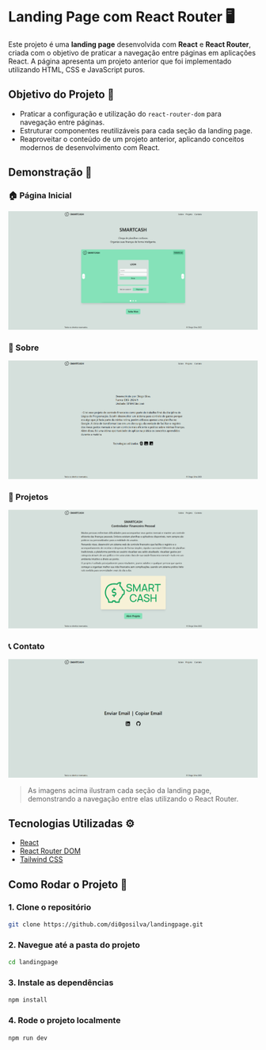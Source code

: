 # Landing Page com React Router 🖥️

Este projeto é uma **landing page** desenvolvida com **React** e **React Router**, criada com o objetivo de praticar a navegação entre páginas em aplicações React. A página apresenta um projeto anterior que foi implementado utilizando HTML, CSS e JavaScript puros.

## Objetivo do Projeto 🎯

- Praticar a configuração e utilização do `react-router-dom` para navegação entre páginas.
- Estruturar componentes reutilizáveis para cada seção da landing page.
- Reaproveitar o conteúdo de um projeto anterior, aplicando conceitos modernos de desenvolvimento com React.

## Demonstração 📸

### 🏠 Página Inicial
![Página Inicial](./assets/home.png)

### 👤 Sobre
![Seção Sobre](./assets/sobre.png)

### 📁 Projetos
![Seção Projetos](./assets/projetos.png)

### 📞 Contato
![Seção Contato](./assets/contato.png)

> As imagens acima ilustram cada seção da landing page, demonstrando a navegação entre elas utilizando o React Router.

## Tecnologias Utilizadas ⚙️

- [React](https://reactjs.org/)
- [React Router DOM](https://reactrouter.com/)
- [Tailwind CSS](https://tailwindcss.com/docs/installation/using-vite)

## Como Rodar o Projeto 🔧

### 1. Clone o repositório
```bash
git clone https://github.com/di0gosilva/landingpage.git
```

### 2. Navegue até a pasta do projeto
```bash
cd landingpage
```

### 3. Instale as dependências
```bash
npm install
```

### 4. Rode o projeto localmente
```bash
npm run dev
```
